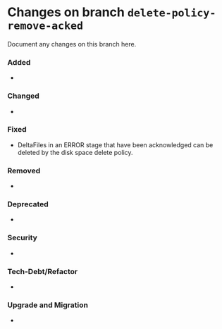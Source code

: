 # Changes on branch `delete-policy-remove-acked`
Document any changes on this branch here.
### Added
- 

### Changed
- 

### Fixed
- DeltaFiles in an ERROR stage that have been acknowledged can be deleted by the disk space delete policy. 

### Removed
- 

### Deprecated
- 

### Security
- 

### Tech-Debt/Refactor
- 

### Upgrade and Migration
- 
